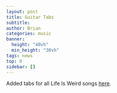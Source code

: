 ```yaml
---
layout: post
title: Guitar Tabs
subtitle: 
author: Brian
categories: music
banner:
  height: "40vh"
  min_height: "30vh"
tags: news
top: 0
sidebar: []
---
```


Added tabs for all Life Is Weird songs [here](https://briancrant.com/music/guitar-tabs/).
